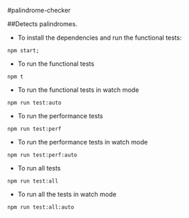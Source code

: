 #palindrome-checker

##Detects palindromes.

- To install the dependencies and run the functional tests:
```
npm start;
```
- To run the functional tests
```
npm t
```
- To run the functional tests in watch mode
```
npm run test:auto
```
- To run the performance tests
```
npm run test:perf
```
- To run the performance tests in watch mode
```
npm run test:perf:auto
```
- To run all tests
```
npm run test:all
```
- To run all the tests in watch mode
```
npm run test:all:auto
```
